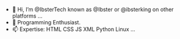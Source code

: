- 👋 Hi, I’m @IbsterTech known as @Ibster or @ibsterking on other platforms ...
- 👀 Programming Enthusiast. 
- 📫 Expertise: HTML CSS JS XML Python Linux ...

<!---
IbsterTech/IbsterTech is a ✨ special ✨ repository because its `README.md` (this file) appears on your GitHub profile.
You can click the Preview link to take a look at your changes.
--->
<!-- - 💞️ ... -->
